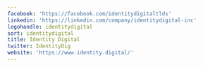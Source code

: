 ```yaml
---
facebook: 'https://facebook.com/identitydigitaltlds'
linkedin: 'https://linkedin.com/company/identitydigital-inc'
logohandle: identitydigital
sort: identitydigital
title: Identity Digital
twitter: IdentityDig
website: 'https://www.identity.digital/'
---
```

